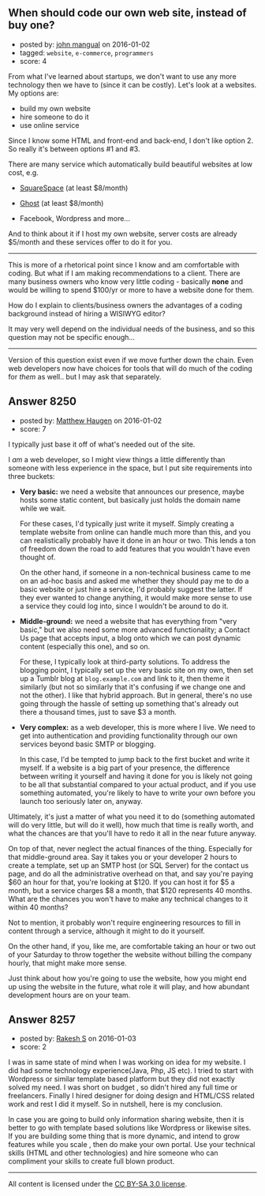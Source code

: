 ## When should code our own web site, instead of buy one?

- posted by: [john mangual](https://stackexchange.com/users/382049/john-mangual) on 2016-01-02
- tagged: `website`, `e-commerce`, `programmers`
- score: 4

<p>From what I've learned about startups, we don't want to use any more technology then we have to (since it can be costly).  Let's look at a websites.  My options are:</p>

<ul>
<li>build my own website</li>
<li>hire someone to do it</li>
<li>use online service</li>
</ul>

<p>Since I know some HTML and front-end and back-end, I don't like option 2.  So really it's between options #1 and #3.</p>

<p>There are many service which automatically build beautiful websites at low cost, e.g. </p>

<ul>
<li><p><a href="http://www.squarespace.com/pricing" rel="nofollow">SquareSpace</a> (at least $8/month)</p></li>
<li><p><a href="https://ghost.org/pricing/" rel="nofollow">Ghost</a> (at least $8/month)</p></li>
<li><p>Facebook, Wordpress and more...</p></li>
</ul>

<p>And to think about it if I host my own website, server costs are already $5/month and these services offer to do it for you.</p>

<hr>

<p>This is more of a rhetorical point since I know and am comfortable with coding.  But what if I am making recommendations to a client.  There are many business owners who know very little coding - basically <strong>none</strong> and would be willing to spend $100/yr or more to have a website done for them.</p>

<p>How do I explain to clients/business owners the advantages of a coding background instead of hiring a WISIWYG editor?  </p>

<p>It may very well depend on the individual needs of the business, and so this question may not be specific enough...</p>

<hr>

<p>Version of this question exist even if we move further down the chain.  Even web developers now have choices for tools that will do much of the coding for <em>them</em> as well.. but I may ask that separately.</p>



## Answer 8250

- posted by: [Matthew Haugen](https://stackexchange.com/users/1325646/matthew-haugen) on 2016-01-02
- score: 7

<p>I typically just base it off of what's needed out of the site.</p>

<p>I <em>am</em> a web developer, so I might view things a little differently than someone with less experience in the space, but I put site requirements into three buckets:</p>

<ul>
<li><p><strong>Very basic:</strong> we need a website that announces our presence, maybe hosts some static content, but basically just holds the domain name while we wait.</p>

<p>For these cases, I'd typically just write it myself. Simply creating a template website from online can handle much more than this, and you can realistically probably have it done in an hour or two. This lends a ton of freedom down the road to add features that you wouldn't have even thought of.</p>

<p>On the other hand, if someone in a non-technical business came to me on an ad-hoc basis and asked me whether they should pay me to do a basic website or just hire a service, I'd probably suggest the latter. If they ever wanted to change anything, it would make more sense to use a service they could log into, since I wouldn't be around to do it.</p></li>
<li><p><strong>Middle-ground:</strong> we need a website that has everything from "very basic," but we also need some more advanced functionality; a Contact Us page that accepts input, a blog onto which we can post dynamic content (especially this one), and so on.</p>

<p>For these, I typically look at third-party solutions. To address the blogging point, I typically set up the very basic site on my own, then set up a Tumblr blog at <code>blog.example.com</code> and link to it, then theme it similarly (but not so similarly that it's confusing if we change one and not the other). I like that hybrid approach. But in general, there's no use going through the hassle of setting up something that's already out there a thousand times, just to save $3 a month.</p></li>
<li><p><strong>Very complex:</strong> as a web developer, this is more where I live. We need to get into authentication and providing functionality through our own services beyond basic SMTP or blogging.</p>

<p>In this case, I'd be tempted to jump back to the first bucket and write it myself. If a website is a big part of your presence, the difference between writing it yourself and having it done for you is likely not going to be all that substantial compared to your actual product, and if you use something automated, you're likely to have to write your own before you launch too seriously later on, anyway.</p></li>
</ul>

<p>Ultimately, it's just a matter of what you need it to do (something automated will do very little, but will do it well), how much that time is really worth, and what the chances are that you'll have to redo it all in the near future anyway.</p>

<p>On top of that, never neglect the actual finances of the thing. Especially for that middle-ground area. Say it takes you or your developer 2 hours to create a template, set up an SMTP host (or SQL Server) for the contact us page, and do all the administrative overhead on that, and say you're paying $60 an hour for that, you're looking at $120. If you can host it for $5 a month, but a service charges $8 a month, that $120 represents 40 months. What are the chances you won't have to make any technical changes to it within 40 months?</p>

<p>Not to mention, it probably won't require engineering resources to fill in content through a service, although it might to do it yourself.</p>

<p>On the other hand, if you, like me, are comfortable taking an hour or two out of your Saturday to throw together the website without billing the company hourly, that might make more sense.</p>

<p>Just think about how you're going to use the website, how you might end up using the website in the future, what role it will play, and how abundant development hours are on your team.</p>



## Answer 8257

- posted by: [Rakesh S](https://stackexchange.com/users/7563360/rakesh-s) on 2016-01-03
- score: 2

<p>I was in same state of mind when I was working on idea for my website. I did had some technology experience(Java, Php, JS etc). I tried to start with Wordpress or similar template based platform but they did not exactly solved my need. I was short on budget , so didn't hired any full time or freelancers. Finally I hired designer for doing design and HTML/CSS related work and rest I did it myself. So in nutshell, here is my conclusion.</p>

<p>In case you are going to build only information sharing website, then it is better to go with template based solutions like Wordpress or likewise sites. If you are building some thing that is more dynamic, and intend to grow features while you scale , then do make your own portal. Use your technical skills (HTML and other technologies) and hire someone who can compliment your skills to create full blown product.</p>




---

All content is licensed under the [CC BY-SA 3.0 license](https://creativecommons.org/licenses/by-sa/3.0/).
